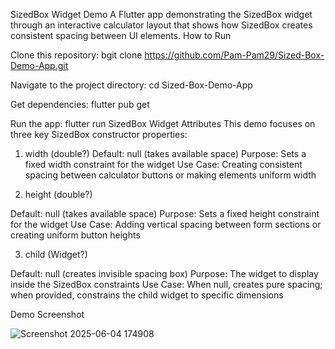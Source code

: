 SizedBox Widget Demo
A Flutter app demonstrating the SizedBox widget through an interactive calculator layout that shows how SizedBox creates consistent spacing between UI elements.
How to Run

Clone this repository:
bgit clone https://github.com/Pam-Pam29/Sized-Box-Demo-App.git

Navigate to the project directory:
cd Sized-Box-Demo-App

Get dependencies:
flutter pub get

Run the app:
flutter run
SizedBox Widget Attributes
This demo focuses on three key SizedBox constructor properties:
1. width (double?)
Default: null (takes available space)
Purpose: Sets a fixed width constraint for the widget
Use Case: Creating consistent spacing between calculator buttons or making elements uniform width

2. height (double?)

Default: null (takes available space)
Purpose: Sets a fixed height constraint for the widget
Use Case: Adding vertical spacing between form sections or creating uniform button heights

3. child (Widget?)

Default: null (creates invisible spacing box)
Purpose: The widget to display inside the SizedBox constraints
Use Case: When null, creates pure spacing; when provided, constrains the child widget to specific dimensions

Demo Screenshot

![Screenshot 2025-06-04 174908](https://github.com/user-attachments/assets/102e8d4f-8da6-4849-9a7b-a2a0f6f41ad0)



